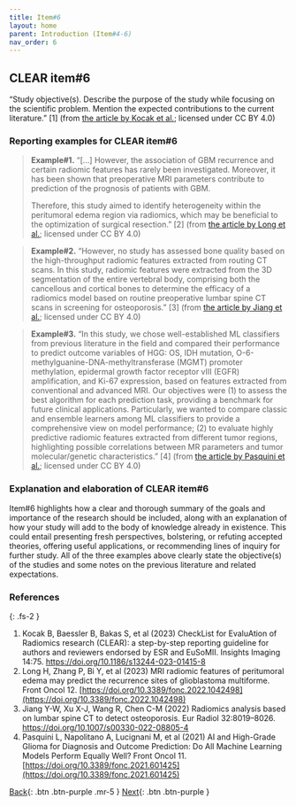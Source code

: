 ```yaml
---
title: Item#6
layout: home
parent: Introduction (Item#4-6)
nav_order: 6
---
```


## CLEAR item#6


“Study objective(s). Describe the purpose of the study while focusing on the scientific problem. Mention the expected contributions to the current literature.” [1] (from [the article by Kocak et al.](https://insightsimaging.springeropen.com/articles/10.1186/s13244-023-01415-8); licensed under CC BY 4.0)


### Reporting examples for CLEAR item#6

> **Example#1.** “[…] However, the association of GBM recurrence and certain radiomic features has rarely been investigated. Moreover, it has been shown that preoperative MRI parameters contribute to prediction of the prognosis of patients with GBM.
>
> Therefore, this study aimed to identify heterogeneity within the peritumoral edema region via radiomics, which may be beneficial to the optimization of surgical resection.” [2] (from [the article by Long et al.](https://doi.org/10.3389/fonc.2022.1042498); licensed under CC BY 4.0)

> **Example#2.** “However, no study has assessed bone quality based on the high-throughput radiomic features extracted from routing CT scans. In this study, radiomic features were extracted from the 3D segmentation of the entire vertebral body, comprising both the cancellous and cortical bones to determine the efficacy of a radiomics model based on routine preoperative lumbar spine CT scans in screening for osteoporosis.” [3] (from [the article by Jiang et al.](https://doi.org/10.1007/s00330-022-08805-4); licensed under CC BY 4.0)

> **Example#3.** “In this study, we chose well-established ML classifiers from previous literature in the field and compared their performance to predict outcome variables of HGG: OS, IDH mutation, O-6-methylguanine-DNA-methyltransferase (MGMT) promoter methylation, epidermal growth factor receptor vIII (EGFR) amplification, and Ki-67 expression, based on features extracted from conventional and advanced MRI. Our objectives were (1) to assess the best algorithm for each prediction task, providing a benchmark for future clinical applications. Particularly, we wanted to compare classic and ensemble learners among ML classifiers to provide a comprehensive view on model performance; (2) to evaluate highly predictive radiomic features extracted from different tumor regions, highlighting possible correlations between MR parameters and tumor molecular/genetic characteristics.” [4] (from [the article by Pasquini et al.](https://doi.org/10.3389/fonc.2021.601425); licensed under CC BY 4.0)

### Explanation and elaboration of CLEAR item#6

Item#6 highlights how a clear and thorough summary of the goals and importance of the research should be included, along with an explanation of how your study will add to the body of knowledge already in existence. This could entail presenting fresh perspectives, bolstering, or refuting accepted theories, offering useful applications, or recommending lines of inquiry for further study. All of the three examples above clearly state the objective(s) of the studies and some notes on the previous literature and related expectations.

### References

{: .fs-2 }

1. 	Kocak B, Baessler B, Bakas S, et al (2023) CheckList for EvaluAtion of Radiomics research (CLEAR): a step-by-step reporting guideline for authors and reviewers endorsed by ESR and EuSoMII. Insights Imaging 14:75. https://doi.org/10.1186/s13244-023-01415-8
2. 	Long H, Zhang P, Bi Y, et al (2023) MRI radiomic features of peritumoral edema may predict the recurrence sites of glioblastoma multiforme. Front Oncol 12. [https://doi.org/10.3389/fonc.2022.1042498](https://doi.org/10.3389/fonc.2022.1042498)
3. 	Jiang Y-W, Xu X-J, Wang R, Chen C-M (2022) Radiomics analysis based on lumbar spine CT to detect osteoporosis. Eur Radiol 32:8019–8026. https://doi.org/10.1007/s00330-022-08805-4
4. 	Pasquini L, Napolitano A, Lucignani M, et al (2021) AI and High-Grade Glioma for Diagnosis and Outcome Prediction: Do All Machine Learning Models Perform Equally Well? Front Oncol 11. [https://doi.org/10.3389/fonc.2021.601425](https://doi.org/10.3389/fonc.2021.601425)


[Back](https://radiomic.github.io/CLEAR-E3/docs/Introduction%20(Item%204-6)/Item5.html){: .btn .btn-purple .mr-5 }
[Next](https://radiomic.github.io/CLEAR-E3/docs/Method%20(Item%207-43)/Study%20design%20(7-12)/Item7.html){: .btn .btn-purple   }



